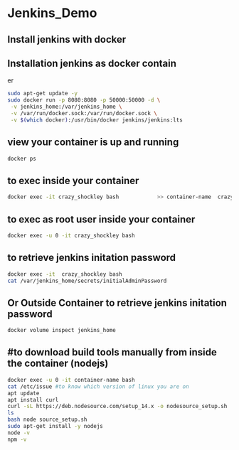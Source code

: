 # Jenkins_Demo
## Install jenkins with docker

## Installation jenkins as docker contain
er
``` bash
sudo apt-get update -y
sudo docker run -p 8080:8080 -p 50000:50000 -d \
 -v jenkins_home:/var/jenkins_home \
 -v /var/run/docker.sock:/var/run/docker.sock \
 -v $(which docker):/usr/bin/docker jenkins/jenkins:lts
```

## view your container is up and running
``` bash
docker ps
```

## to exec inside your container
``` bash
docker exec -it crazy_shockley bash            >> container-name  crazy_shockley
```

## to exec as root user inside your container
``` bash
docker exec -u 0 -it crazy_shockley bash
```
## to retrieve jenkins initation password 
``` bash
docker exec -it  crazy_shockley bash 
cat /var/jenkins_home/secrets/initialAdminPassword 
```

## Or Outside Container  to retrieve jenkins initation password 
``` bash
docker volume inspect jenkins_home
```

## #to download build tools manually from inside the container (nodejs)
``` bash
docker exec -u 0 -it container-name bash 
cat /etc/issue #to know which version of linux you are on 
apt update 
apt install curl 
curl -sL https://deb.nodesource.com/setup_14.x -o nodesource_setup.sh
ls
bash node source_setup.sh
sudo apt-get install -y nodejs
node -v 
npm -v 
```
